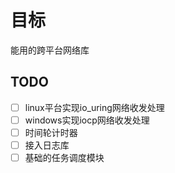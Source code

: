 # 目标
能用的跨平台网络库

## TODO

- [ ] linux平台实现io_uring网络收发处理
- [ ] windows实现iocp网络收发处理
- [ ] 时间轮计时器
- [ ] 接入日志库
- [ ] 基础的任务调度模块